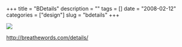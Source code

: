 +++
title = "BDetails"
description = ""
tags = []
date = "2008-02-12"
categories = ["design"]
slug = "bdetails"
+++


 

  <div id="screens-thumbs" class="clearfix">
    <div class="txt-center" id="design-submission"><a href="http://breathewords.com/details/"><img id='bluga-thumbnail-956' class='bluga-thumbnail large' src='//konigi.com/media/bluga/
wt47f27eef8781d_0.jpg'/></a></div>  
  </div>   
<p><a href="http://breathewords.com/details/">http://breathewords.com/details/</a></p>




